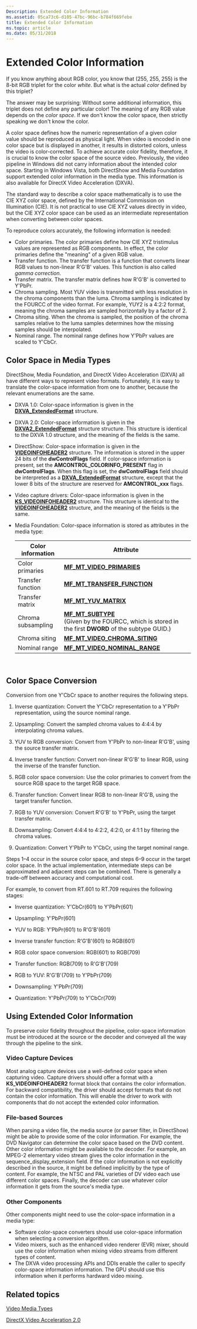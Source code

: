 ```yaml
---
Description: Extended Color Information
ms.assetid: 05ca73c6-d105-47bc-96bc-b784f669febe
title: Extended Color Information
ms.topic: article
ms.date: 05/31/2018
---
```


# Extended Color Information

If you know anything about RGB color, you know that (255, 255, 255) is the 8-bit RGB triplet for the color *white*. But what is the actual *color* defined by this triplet?

The answer may be surprising: Without some additional information, this triplet does not define any particular color! The meaning of any RGB value depends on the *color space*. If we don't know the color space, then strictly speaking we don't know the color.

A color space defines how the numeric representation of a given color value should be reproduced as physical light. When video is encoded in one color space but is displayed in another, it results in distorted colors, unless the video is color-corrected. To achieve accurate color fidelity, therefore, it is crucial to know the color space of the source video. Previously, the video pipeline in Windows did not carry information about the intended color space. Starting in Windows Vista, both DirectShow and Media Foundation support extended color information in the media type. This information is also available for DirectX Video Acceleration (DXVA).

The standard way to describe a color space mathematically is to use the CIE XYZ color space, defined by the International Commission on Illumination (CIE). It is not practical to use CIE XYZ values directly in video, but the CIE XYZ color space can be used as an intermediate representation when converting between color spaces.

To reproduce colors accurately, the following information is needed:

-   Color primaries. The color primaries define how CIE XYZ tristimulus values are represented as RGB components. In effect, the color primaries define the "meaning" of a given RGB value.
-   Transfer function. The transfer function is a function that converts linear RGB values to non-linear R'G'B' values. This function is also called *gamma correction*.
-   Transfer matrix. The transfer matrix defines how R'G'B' is converted to Y'PbPr.
-   Chroma sampling. Most YUV video is transmitted with less resolution in the chroma components than the luma. Chroma sampling is indicated by the FOURCC of the video format. For example, YUY2 is a 4:2:2 format, meaning the chroma samples are sampled horizontally by a factor of 2.
-   Chroma siting. When the chroma is sampled, the position of the chroma samples relative to the luma samples determines how the missing samples should be interpolated.
-   Nominal range. The nominal range defines how Y'PbPr values are scaled to Y'CbCr.

## Color Space in Media Types

DirectShow, Media Foundation, and DirectX Video Acceleration (DXVA) all have different ways to represent video formats. Fortunately, it is easy to translate the color-space information from one to another, because the relevant enumerations are the same.

-   DXVA 1.0: Color-space information is given in the [**DXVA\_ExtendedFormat**](https://msdn.microsoft.com/library/Ff563967(v=VS.85).aspx) structure.
-   DXVA 2.0: Color-space information is given in the [**DXVA2\_ExtendedFormat**](/windows/desktop/api/dxva2api/ns-dxva2api-dxva2_extendedformat) structure structure. This structure is identical to the DXVA 1.0 structure, and the meaning of the fields is the same.
-   DirectShow: Color-space information is given in the [**VIDEOINFOHEADER2**](https://msdn.microsoft.com/library/Dd407326(v=VS.85).aspx) structure. The information is stored in the upper 24 bits of the **dwControlFlags** field. If color-space information is present, set the **AMCONTROL\_COLORINFO\_PRESENT** flag in **dwControlFlags**. When this flag is set, the **dwControlFlags** field should be interpreted as a [**DXVA\_ExtendedFormat**](https://msdn.microsoft.com/library/Ff563967(v=VS.85).aspx) structure, except that the lower 8 bits of the structure are reserved for **AMCONTROL\_xxx** flags.
-   Video capture drivers: Color-space information is given in the [**KS\_VIDEOINFOHEADER2**](https://msdn.microsoft.com/library/Ff567702(v=VS.85).aspx) structure. This structure is identical to the [**VIDEOINFOHEADER2**](https://msdn.microsoft.com/library/Dd407326(v=VS.85).aspx) structure, and the meaning of the fields is the same.
-   Media Foundation: Color-space information is stored as attributes in the media type:

    

    | Color information  | Attribute                                                                                                                                                   |
    |--------------------|-------------------------------------------------------------------------------------------------------------------------------------------------------------|
    | Color primaries    | [**MF\_MT\_VIDEO\_PRIMARIES**](mf-mt-video-primaries-attribute.md)                                                                                         |
    | Transfer function  | [**MF\_MT\_TRANSFER\_FUNCTION**](mf-mt-transfer-function-attribute.md)                                                                                     |
    | Transfer matrix    | [**MF\_MT\_YUV\_MATRIX**](mf-mt-yuv-matrix-attribute.md)                                                                                                   |
    | Chroma subsampling | [**MF\_MT\_SUBTYPE**](mf-mt-subtype-attribute.md)<br/> (Given by the FOURCC, which is stored in the first **DWORD** of the subtype GUID.)<br/> |
    | Chroma siting      | [**MF\_MT\_VIDEO\_CHROMA\_SITING**](mf-mt-video-chroma-siting-attribute.md)                                                                                |
    | Nominal range      | [**MF\_MT\_VIDEO\_NOMINAL\_RANGE**](mf-mt-video-nominal-range-attribute.md)                                                                                |

    

     

## Color Space Conversion

Conversion from one Y'CbCr space to another requires the following steps.

1.  Inverse quantization: Convert the Y'CbCr representation to a Y'PbPr representation, using the source nominal range.
2.  Upsampling: Convert the sampled chroma values to 4:4:4 by interpolating chroma values.
3.  YUV to RGB conversion: Convert from Y'PbPr to non-linear R'G'B', using the source transfer matrix.
4.  Inverse transfer function: Convert non-linear R'G'B' to linear RGB, using the inverse of the transfer function.
5.  RGB color space conversion: Use the color primaries to convert from the source RGB space to the target RGB space.
6.  Transfer function: Convert linear RGB to non-linear R'G'B, using the target transfer function.

7.  RGB to YUV conversion: Convert R'G'B' to Y'PbPr, using the target transfer matrix.
8.  Downsampling: Convert 4:4:4 to 4:2:2, 4:2:0, or 4:1:1 by filtering the chroma values.
9.  Quantization: Convert Y'PbPr to Y'CbCr, using the target nominal range.

Steps 1–4 occur in the source color space, and steps 6–9 occur in the target color space. In the actual implementation, intermediate steps can be approximated and adjacent steps can be combined. There is generally a trade-off between accuracy and computational cost.

For example, to convert from RT.601 to RT.709 requires the following stages:

-   Inverse quantization: Y'CbCr(601) to Y'PbPr(601)
-   Upsampling: Y'PbPr(601)
-   YUV to RGB: Y'PbPr(601) to R'G'B'(601)
-   Inverse transfer function: R'G'B'(601) to RGB(601)
-   RGB color space conversion: RGB(601) to RGB(709)
-   Transfer function: RGB(709) to R'G'B'(709)
-   RGB to YUV: R'G'B'(709) to Y'PbPr(709)
-   Downsampling: Y'PbPr(709)

-   Quantization: Y'PbPr(709) to Y'CbCr(709)

## Using Extended Color Information

To preserve color fidelity throughout the pipeline, color-space information must be introduced at the source or the decoder and conveyed all the way through the pipeline to the sink.

### Video Capture Devices

Most analog capture devices use a well-defined color space when capturing video. Capture drivers should offer a format with a **KS\_VIDEOINFOHEADER2** format block that contains the color information. For backward compatibility, the driver should accept formats that do not contain the color information. This will enable the driver to work with components that do not accept the extended color information.

### File-based Sources

When parsing a video file, the media source (or parser filter, in DirectShow) might be able to provide some of the color information. For example, the DVD Navigator can determine the color space based on the DVD content. Other color information might be available to the decoder. For example, an MPEG-2 elementary video stream gives the color information in the sequence\_display\_extension field. If the color information is not explicitly described in the source, it might be defined implicitly by the type of content. For example, the NTSC and PAL varieties of DV video each use different color spaces. Finally, the decoder can use whatever color information it gets from the source's media type.

### Other Components

Other components might need to use the color-space information in a media type:

-   Software color-space converters should use color-space information when selecting a conversion algorithm.
-   Video mixers, such as the enhanced video renderer (EVR) mixer, should use the color information when mixing video streams from different types of content.
-   The DXVA video processing APIs and DDIs enable the caller to specify color-space information information. The GPU should use this information when it performs hardward video mixing.

## Related topics

<dl> <dt>

[Video Media Types](video-media-types.md)
</dt> <dt>

[DirectX Video Acceleration 2.0](directx-video-acceleration-2-0.md)
</dt> </dl>

 

 





